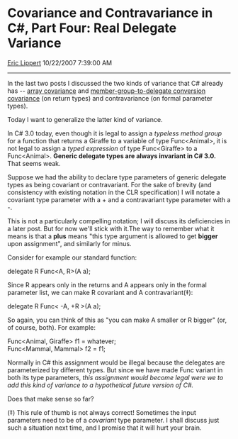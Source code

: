 <div id="page">

# Covariance and Contravariance in C\#, Part Four: Real Delegate Variance

[Eric Lippert](https://social.msdn.microsoft.com/profile/Eric%20Lippert) 10/22/2007 7:39:00 AM

-----

<div id="content">

<div class="mine">

In the last two posts I discussed the two kinds of variance that C\# already has -- [array covariance](http://blogs.msdn.com/ericlippert/archive/2007/10/17/covariance-and-contravariance-in-c-part-two-array-covariance.aspx) and [member-group-to-delegate conversion covariance](http://blogs.msdn.com/ericlippert/archive/2007/10/19/covariance-and-contravariance-in-c-part-three-member-group-conversion-variance.aspx) (on return types) and contravariance (on formal parameter types).

Today I want to generalize the latter kind of variance.

In C\# 3.0 today, even though it is legal to assign a *typeless* *method group* for a function that returns a <span class="code">Giraffe</span> to a variable of type <span class="code">Func\<Animal\></span>, it is not legal to assign a *typed expression* of type <span class="code">Func\<Giraffe\></span> to a <span class="code">Func\<Animal\></span>. **Generic delegate types are always invariant in C\# 3.0.** That seems weak.

Suppose we had the ability to declare type parameters of generic delegate types as being covariant or contravariant. For the sake of brevity (and consistency with existing notation in the CLR specification) I will notate a covariant type parameter with a <span class="code">+</span> and a contravariant type parameter with a <span class="code">-</span>.

This is not a particularly compelling notation; I will discuss its deficiencies in a later post. But for now we'll stick with it.The way to remember what it means is that a **plus** means "this type argument is allowed to get **bigger** upon assignment", and similarly for minus.

Consider for example our standard function:

<span class="code"> </span>

delegate R Func\<A, R\>(A a);

Since <span class="code">R</span> appears only in the returns and <span class="code">A</span> appears only in the formal parameter list, we can make <span class="code">R</span> covariant and <span class="code">A</span> contravariant(‡):

<span class="code"> </span>

delegate R Func\< -A, +R \>(A a);

So again, you can think of this as "you can make <span class="code">A</span> smaller or <span class="code">R</span> bigger" (or, of course, both). For example:

<span class="code"> </span>

Func\<Animal, Giraffe\> f1 = whatever;  
Func\<Mammal, Mammal\> f2 = f1;

Normally in C\# this assignment would be illegal because the delegates are parameterized by different types. But since we have made <span class="code">Func</span> variant in both its type parameters, *this assignment would become legal were we to add this kind of variance to a hypothetical future version of C\#.*

Does that make sense so far?

(‡) This rule of thumb is not always correct\! Sometimes the input parameters need to be of a *covariant* type parameter. I shall discuss just such a situation next time, and I promise that it will hurt your brain.

</div>

</div>

</div>

